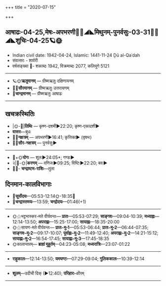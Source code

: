 +++
title = "2020-07-15"

+++
## आषाढः-04-25,मेषः-अपभरणी🌛🌌◢◣मिथुनम्-पुनर्वसुः-03-31🌌🌞◢◣शुचिः-04-25🪐🌞
- Indian civil date: 1942-04-24, Islamic: 1441-11-24 Ḏū al-Qaʿdah
- संवत्सरः - शार्वरी
- वर्षसङ्ख्या 🌛- शकाब्दः 1942, विक्रमाब्दः 2077, कलियुगे 5121
___________________
- 🪐🌞**ऋतुमानम्** — ग्रीष्मऋतुः दक्षिणायनम्
- 🌌🌞**सौरमानम्** — ग्रीष्मऋतुः उत्तरायणम्
- 🌛**चान्द्रमानम्** — ग्रीष्मऋतुः आषाढः
___________________


## खचक्रस्थितिः
- |🌞-🌛|**तिथिः** — कृष्ण-दशमी►22:20; कृष्ण-एकादशी►  
- **वासरः**—बुधः  
- 🌌🌛**नक्षत्रम्** — अपभरणी►16:41; कृत्तिका► (वृषभः)  
- 🌌🌞**सौर-नक्षत्रम्** — पुनर्वसुः►  
___________________
- 🌛+🌞**योगः** — शूलः►24:05*; गण्डः►  
- २|🌛-🌞|**करणम्** — वणिजः►09:25; विष्टिः►22:20; बवः►  
- 🌌🌛- **चन्द्राष्टम-राशिः**—तुला  


## दिनमान-कालविभागाः
- 🌅**सूर्योदयः**—05:53-12:14🌞️-18:35🌇  
- 🌛**चन्द्रास्तमयः**—13:59; **चन्द्रोदयः**—01:46(+1)  
___________________
- 🌞⚝भट्टभास्कर-मते वीर्यवन्तः— **प्रातः**—05:53-07:29; **साङ्गवः**—09:04-10:39; **मध्याह्नः**—12:14-13:50; **अपराह्णः**—15:25-17:00; **सायाह्नः**—18:35-20:00  
- 🌞⚝सायण-मते वीर्यवन्तः— **प्रातः-मु॰1**—05:53-06:44; **प्रातः-मु॰2**—06:44-07:35; **साङ्गवः-मु॰2**—09:17-10:07; **पूर्वाह्णः-मु॰2**—11:49-12:40; **अपराह्णः-मु॰2**—14:21-15:12; **सायाह्णः-मु॰2**—16:54-17:45; **सायाह्णः-मु॰3**—17:45-18:35  
- 🌞कालान्तरम्— **ब्राह्मं मुहूर्तम्**—04:23-05:08; **मध्यरात्रिः**—23:07-01:22  
___________________
- **राहुकालः**—12:14-13:50; **यमघण्टः**—07:29-09:04; **गुलिककालः**—10:39-12:14  
___________________
- **शूलम्**—उदीची दिक् (►12:40); **परिहारः**–क्षीरम्  
___________________

